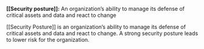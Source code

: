 **[[Security posture]]:** An organization’s ability to manage its defense of critical assets and data and react to change

[[Security Posture]] is an organization’s ability to manage its defense of critical assets and data and react to change. A strong security posture leads to lower risk for the organization.